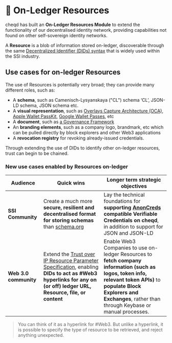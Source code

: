 # 🧰 On-Ledger Resources

cheqd has built an **On-Ledger Resources Module** to extend the functionality of our decentralised identity network, providing capabilities not found on other self-sovereign identity networks.

A **Resource** is a blob of information stored on-ledger, discoverable through the same [Decentralized Identifier (DIDs) syntax](../decentralized-identifiers/README.md) that is widely used within the SSI industry.

## Use cases for on-ledger Resources

The use of Resources is potentially very broad; they can provide many different roles, such as:

* A **schema**, such as Camenisch-Lysyanskaya ("CL") schema ‘CL’, JSON-LD schema, JSON schema etc.
* A **visual representation**, such as [Overlays Capture Architecture (OCA)](https://oca.colossi.network/), [Apple Wallet PassKit](https://developer.apple.com/documentation/passkit), [Google Wallet Passes](https://developers.google.com/wallet), etc
* A **document**, such as [a Governance Framework](governance-framework.md)
* An **branding elements**, such as a company logo, brandmark, etc which can be pulled directly by block explorers and other Web3 applications
* A **revocation registry** for revoking already-issued credentials.

Through extending the use of DIDs to identify other on-ledger resources, trust can begin to be chained.

### New use cases enabled by Resources on-ledger

| Audience              | Quick wins                                                                                                                                                                                                                                                    | Longer term strategic objectives                                                                                                                                                                                                                                   |
| --------------------- | ------------------------------------------------------------------------------------------------------------------------------------------------------------------------------------------------------------------------------------------------------------- | ------------------------------------------------------------------------------------------------------------------------------------------------------------------------------------------------------------------------------------------------------------------ |
| **SSI Community**     | Create a much more **secure, resilient and decentralised format for storing schemas** than [schema.org](https://schema.org/)                                                                                                                                  | Lay the technical foundations for **supporting** [**AnonCreds**](https://hyperledger-indy.readthedocs.io/projects/sdk/en/latest/docs/design/002-anoncreds/README.html) **compatible Verifiable Credentials on cheqd**, in addition to support for JSON and JSON-LD |
| **Web 3.0 community** | Extend the [Trust over IP Resource Parameter Specification](https://wiki.trustoverip.org/display/HOME/DID+URL+Resource+Parameter+Specification), enabling **DIDs to act as #Web3 hyperlinks for any on (or off) ledger URL, Resource, file, or content** | Enable Web3 Companies to use on-ledger Resources to **fetch company information (such as logos, token info, relevant token APIs)** to **populate Block Explorers and Exchanges**, rather than through Keybase or manual processes.                                 |

> You can think of it as a hyperlink for #Web3. But unlike a hyperlink, it is possible to specify the type of resource to be retrieved, and reject anything unexpected.
